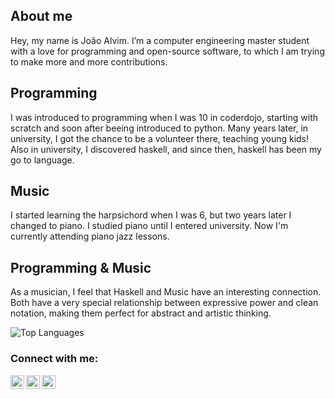 ## About me
Hey, my name is João Alvim. I’m a computer engineering master student with a love for programming and open-source software, to which I am trying to make more and more contributions.

## Programming
I was introduced to programming when I was 10 in coderdojo, starting with scratch and soon after beeing introduced to python. Many years later, in university, I got the chance to be a volunteer there, teaching young kids! Also in university, I discovered haskell, and since then, haskell has been my go to language.

## Music
I started learning the harpsichord when I was 6, but two years later I changed to piano. I studied piano until I entered university. Now I'm currently attending piano jazz lessons.

## Programming & Music
As a musician, I feel that Haskell and Music have an interesting connection. Both have a very special relationship between expressive power and clean notation, making them perfect for abstract and artistic thinking.




<!---
<br />

# "The purpose of abstraction is not to be vague, but to create a new semantic level in which one can be absolutely precise." (E. Dijkstra)

<br />


% ### Languages and Tools:
% [<img align="left" alt="Haskell" width="30px" src="https://iconape.com/wp-content/files/hc/371044/svg/371044.svg" />][instagram]
% [<img align="left" alt="C" width="26px" src="https://upload.wikimedia.org/wikipedia/commons/thumb/1/18/C_Programming_Language.svg/1853px-C_Programming_Language.svg.png" />][instagram]
% [<img align="left" alt="Python" width="26px" src="https://upload.wikimedia.org/wikipedia/commons/thumb/c/c3/Python-logo-notext.svg/640px-Python-logo-notext.svg.png" />][instagram]

-->



![Top Languages](https://github-readme-stats.vercel.app/api/top-langs/?username=jotaalvim&layout=compact&theme=nord&hide_border=true)

### Connect with me:

[<img align="left" alt="Instagram" width="22px" src="https://cdn.jsdelivr.net/npm/simple-icons@v3/icons/instagram.svg" />][instagram]
[<img align="left" alt="Instagram" width="22px" src="https://cdn.jsdelivr.net/npm/simple-icons@v3/icons/facebook.svg" />][facebook]
[<img align="left" alt="LinkedIn" width="22px" src="https://cdn.jsdelivr.net/npm/simple-icons@v3/icons/linkedin.svg" />][linkedin]


[instagram]: https://instagram.com/jotaalvim
[linkedin]: https://www.linkedin.com/in/jo%C3%A3o-alvim-050778223/
[facebook]: https://www.facebook.com/joaoafonso.alvim

